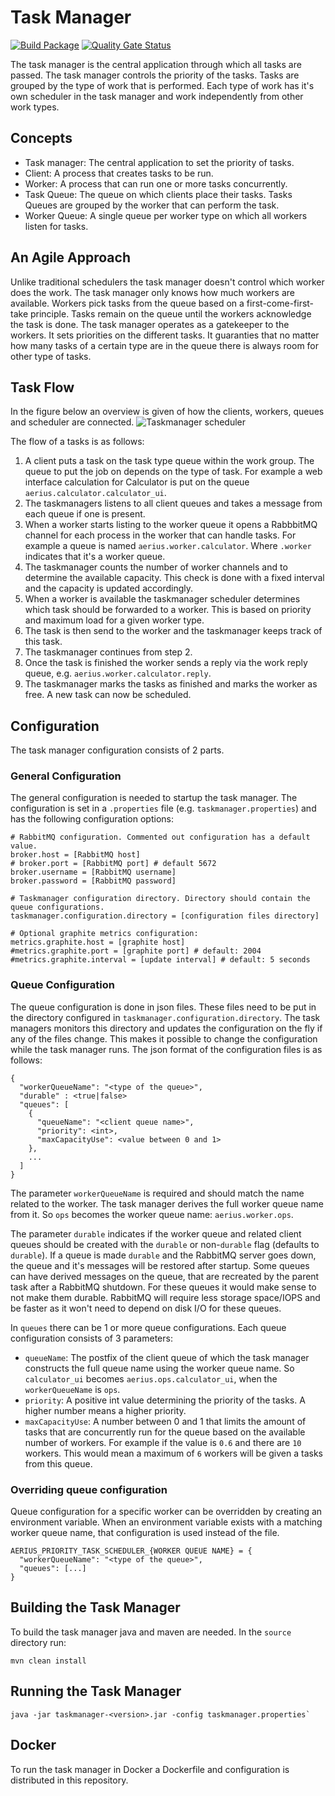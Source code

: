 # Task Manager

[![Build Package](https://github.com/aerius/taskmanager/actions/workflows/publish_artifact.yml/badge.svg)](#)
[![Quality Gate Status](https://sonarcloud.io/api/project_badges/measure?project=aerius_taskmanager&metric=alert_status)](https://sonarcloud.io/dashboard?id=aerius_taskmanager)

The task manager is the central application through which all tasks are passed.
The task manager controls the priority of the tasks.
Tasks are grouped by the type of work that is performed.
Each type of work has it's own scheduler in the task manager and work independently from other work types.

## Concepts

* Task manager: The central application to set the priority of tasks.
* Client: A process that creates tasks to be run.
* Worker: A process that can run one or more tasks concurrently.
* Task Queue: The queue on which clients place their tasks.
Tasks Queues are grouped by the worker that can perform the task.
* Worker Queue: A single queue per worker type on which all workers listen for tasks.

## An Agile Approach

Unlike traditional schedulers the task manager doesn't control which worker does the work.
The task manager only knows how much workers are available.
Workers pick tasks from the queue based on a first-come-first-take principle.
Tasks remain on the queue until the workers acknowledge the task is done.
The task manager operates as a gatekeeper to the workers.
It sets priorities on the different tasks.
It guaranties that no matter how many tasks of a certain type are in the queue there is always room for other type of tasks.

## Task Flow

In the figure below an overview is given of how the clients, workers, queues and scheduler are connected.
![Taskmanager scheduler](doc/taskmanager_scheduler.svg) 


The flow of a tasks is as follows:
1. A client puts a task on the task type queue within the work group.
The queue to put the job on depends on the type of task.
For example a web interface calculation for Calculator is put on the queue `aerius.calculator.calculator_ui`.
2. The taskmanagers listens to all client queues and takes a message from each queue if one is present.
3. When a worker starts listing to the worker queue it opens a RabbbitMQ channel for each process in the worker that can handle tasks.
For example a queue is named `aerius.worker.calculator`. Where `.worker` indicates that it's a worker queue.
4. The taskmanager counts the number of worker channels and to determine the available capacity.
This check is done with a fixed interval and the capacity is updated accordingly.
5. When a worker is available the taskmanager scheduler determines which task should be forwarded to a worker.
This is based on priority and maximum load for a given worker type.
6. The task is then send to the worker and the taskmanager keeps track of this task.
7. The taskmanager continues from step 2.
8. Once the task is finished the worker sends a reply via the work reply queue, e.g. `aerius.worker.calculator.reply`.
9. The taskmanager marks the tasks as finished and marks the worker as free.
A new task can now be scheduled.

## Configuration

The task manager configuration consists of 2 parts.

### General Configuration

The general configuration is needed to startup the task manager.
The configuration is set in a `.properties` file (e.g. `taskmanager.properties`) and has the following configuration options:

```
# RabbitMQ configuration. Commented out configuration has a default value.
broker.host = [RabbitMQ host]
# broker.port = [RabbitMQ port] # default 5672
broker.username = [RabbitMQ username]
broker.password = [RabbitMQ password]

# Taskmanager configuration directory. Directory should contain the queue configurations.
taskmanager.configuration.directory = [configuration files directory]

# Optional graphite metrics configuration:
metrics.graphite.host = [graphite host]
#metrics.graphite.port = [graphite port] # default: 2004
#metrics.graphite.interval = [update interval] # default: 5 seconds
```

### Queue Configuration

The queue configuration is done in json files.
These files need to be put in the directory configured in `taskmanager.configuration.directory`.
The task managers monitors this directory and updates the configuration on the fly if any of the files change.
This makes it possible to change the configuration while the task manager runs.
The json format of the configuration files is as follows:

```
{
  "workerQueueName": "<type of the queue>",
  "durable" : <true|false>
  "queues": [
    {
      "queueName": "<client queue name>",
      "priority": <int>,
      "maxCapacityUse": <value between 0 and 1>
    },
    ...
  ]
}
```

The parameter `workerQueueName` is required and should match the name related to the worker.
The task manager derives the full worker queue name from it.
So `ops` becomes the worker queue name: `aerius.worker.ops`.

The parameter `durable` indicates if the worker queue and related client queues should be created with the `durable` or non-`durable` flag (defaults to `durable`).
If a queue is made `durable` and the RabbitMQ server goes down, the queue and it's messages will be restored after startup.
Some queues can have derived messages on the queue, that are recreated by the parent task after a RabbitMQ shutdown.
For these queues it would make sense to not make them durable.
RabbitMQ will require less storage space/IOPS and be faster as it won't need to depend on disk I/O for these queues.

In `queues` there can be 1 or more queue configurations.
Each queue configuration consists of 3 parameters:
* `queueName`: The postfix of the client queue of which the task manager constructs the full queue name using the worker queue name.
So `calculator_ui` becomes `aerius.ops.calculator_ui`, when the `workerQueueName` is `ops`.
* `priority`: A positive int value determining the priority of the tasks.
A higher number means a higher priority.
* `maxCapacityUse`: A number between 0 and 1 that limits the amount of tasks that are concurrently run for the queue based on the available number of workers.
For example if the value is `0.6` and there are `10` workers.
This would mean a maximum of `6` workers will be given a tasks from this queue.

### Overriding queue configuration
Queue configuration for a specific worker can be overridden by creating an environment variable.
When an environment variable exists with a matching worker queue name, that configuration is used instead of the file.

```
AERIUS_PRIORITY_TASK_SCHEDULER_{WORKER QUEUE NAME} = {
  "workerQueueName": "<type of the queue>",
  "queues": [...]
}
```

## Building the Task Manager

To build the task manager java and maven are needed.
In the `source` directory run:

```
mvn clean install
```

## Running the Task Manager

```
java -jar taskmanager-<version>.jar -config taskmanager.properties`
```

## Docker

To run the task manager in Docker a Dockerfile and configuration is distributed in this repository.
